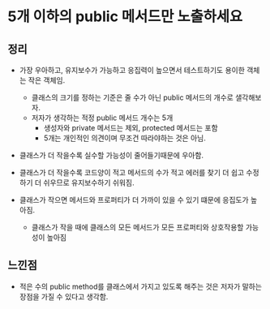 # 5개 이하의 public 메서드만 노출하세요
## 정리
- 가장 우아하고, 유지보수가 가능하고 응집력이 높으면서 테스트하기도 용이한 객체는 작은 객체임.
    - 클래스의 크기를 정하는 기준은 줄 수가 아닌 public 메서드의 개수로 샐각해보자.
    - 저자가 생각하는 적정 public 메서드 개수는 5개
        - 생성자와 private 메서드는 제외, protected 메서드는 포함
        - 5개는 개인적인 의견이며 무조건 따라야하는 것은 아님.

- 클래스가 더 작을수록 실수할 가능성이 줄어들기때문에 우아함.
- 클래스가 더 작을수록 코드양이 적고 메서드의 수가 적고 에러를 찾기 더 쉽고 수정하기 더 쉬우므로 유지보수하기 쉬워짐.
- 클래스가 작으면 메서드와 프로퍼티가 더 가까이 있을 수 있기 떄문에 응집도가 높아짐.
     - 클래스가 작을 때에 클래스의 모든 메서드가 모든 프로퍼티와 상호작용할 가능성이 높아짐

## 느낀점
- 적은 수의 public method를 클래스에서 가지고 있도록 해주는 것은 저자가 말하는 장점을 가질 수 있다고 생각함.